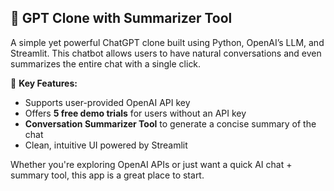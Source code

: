 ## 🧠 GPT Clone with Summarizer Tool

A simple yet powerful ChatGPT clone built using Python, OpenAI’s LLM, and Streamlit. This chatbot allows users to have natural conversations and even summarizes the entire chat with a single click.

🔑 **Key Features:**
- Supports user-provided OpenAI API key  
- Offers **5 free demo trials** for users without an API key  
- **Conversation Summarizer Tool** to generate a concise summary of the chat  
- Clean, intuitive UI powered by Streamlit  

Whether you're exploring OpenAI APIs or just want a quick AI chat + summary tool, this app is a great place to start.

